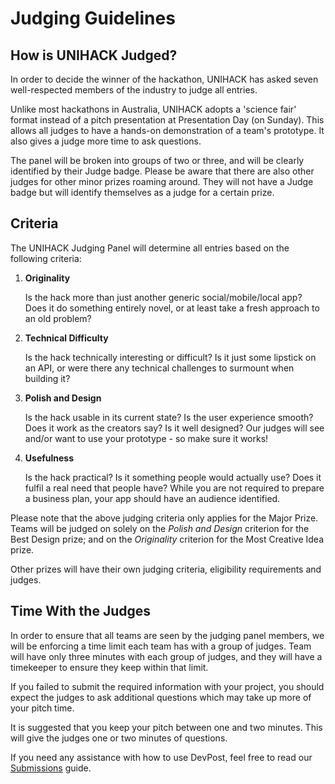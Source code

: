 # Judging Guidelines

## How is UNIHACK Judged?

In order to decide the winner of the hackathon, UNIHACK has asked seven
well-respected members of the industry to judge all entries.

Unlike most hackathons in Australia, UNIHACK adopts a 'science fair' format
instead of a pitch presentation at Presentation Day (on Sunday). This allows
all judges to have a hands-on demonstration of a team's prototype. It also
gives a judge more time to ask questions.

The panel will be broken into groups of two or three, and will be clearly
identified by their Judge badge. Please be aware that there are also other
judges for other minor prizes roaming around. They will not have a Judge badge
but will identify themselves as a judge for a certain prize.

## Criteria

The UNIHACK Judging Panel will determine all entries based on the following criteria:

1.	**Originality**

    Is the hack more than just another generic social/mobile/local app?
    Does it do something entirely novel, or at least take a fresh approach to an
    old problem?

2.	**Technical Difficulty**

    Is the hack technically interesting or difficult? Is it just some lipstick
    on an API, or were there any technical challenges to surmount when building
    it?

3.	**Polish and Design**

    Is the hack usable in its current state? Is the user experience smooth? Does
    it work as the creators say? Is it well designed? Our judges will see and/or
    want to use your prototype - so make sure it works!

4.	**Usefulness**  

    Is the hack practical? Is it something people would actually use? Does it
    fulfil a real need that people have? While you are not required to prepare a
    business plan, your app should have an audience identified.

Please note that the above judging criteria only applies for the Major Prize.
Teams will be judged on solely on the *Polish and Design* criterion for the Best
Design prize; and on the *Originality* criterion for the Most Creative Idea
prize.

Other prizes will have their own judging criteria, eligibility requirements and
judges.


## Time With the Judges

In order to ensure that all teams are seen by the judging panel members, we
will be enforcing a time limit each team has with a group of judges. Team will
have only three minutes with each group of judges, and they will have a
timekeeper to ensure they keep within that limit.

If you failed to submit the required information with your project, you should
expect the judges to ask additional questions which may take up more of your
pitch time.

It is suggested that you keep your pitch between one and two minutes.
This will give the judges one or two minutes of questions.

If you need any assistance with how to use DevPost, feel free to read our
[Submissions](submission.md) guide.
